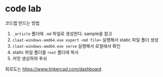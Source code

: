 # code lab

코드랩 만드는 방법

1. `_article` 폴더에 `.md` 파일로 생성한다. sample을 참고
2. `claat-windows-amd64.exe export <md file>` 실행해서 static 파일 폴더 생성
3. `claat-windows-amd64.exe serve` 실행해서 로컬에서 확인
4. static 파일 폴더를 `root` 폴더에 복사
5. 커밋 생성하여 푸쉬

회로도는 https://www.tinkercad.com/dashboard
